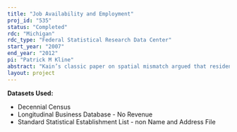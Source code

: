 ```yaml
---
title: "Job Availability and Employment"
proj_id: "535"
status: "Completed"
rdc: "Michigan"
rdc_type: "Federal Statistical Research Data Center"
start_year: "2007"
end_year: "2012"
pi: "Patrick M Kline"
abstract: "Kain’s classic paper on spatial mismatch argued that residential segregation reduces the equilibrium employment of minorities by increasing the distance to available jobs. While a substantial literature has emerged testing this hypothesis, and the more general notion that one’s distance to potential jobs might reduce employment probabilities, few studies have been able to deal adequately with the endogeneity of firm and worker location decisions. This project uses a natural experiment to infer the wage and employment effects of moving employers closer to an underemployed population. Using the federal Empowerment Zone program as an exogenous predictor of firm location, the project develops an instrumental variables approach to estimating the elasticity of labor supply with respect to job availability. The analysis will utilize data from the 1990 and 2000 Decennial Censuses, the Standard Statistical Establishment Listing (SSEL), and the Longitudinal Business Database (LBD)."
layout: project
---
```


**Datasets Used:**

  - Decennial Census 
  - Longitudinal Business Database - No Revenue 
  - Standard Statistical Establishment List - non Name and Address File 

